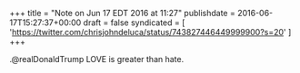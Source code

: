 +++
title = "Note on Jun 17 EDT 2016 at 11:27"
publishdate = 2016-06-17T15:27:37+00:00
draft = false
syndicated = [ 'https://twitter.com/chrisjohndeluca/status/743827446449999900?s=20' ]
+++

.@realDonaldTrump LOVE is greater than hate.
